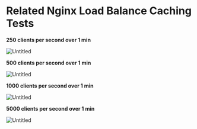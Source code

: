 # Related Nginx Load Balance Caching Tests

**250 clients per second over 1 min**

![Untitled](Related%20Nginx%20Load%20Balance%20Caching%20Tests%20a42b9982335d4bd9b4248369b32b86af/Untitled.png)

**500 clients per second over 1 min**

![Untitled](Related%20Nginx%20Load%20Balance%20Caching%20Tests%20a42b9982335d4bd9b4248369b32b86af/Untitled%201.png)

**1000 clients per second over 1 min**

![Untitled](Related%20Nginx%20Load%20Balance%20Caching%20Tests%20a42b9982335d4bd9b4248369b32b86af/Untitled%202.png)

**5000 clients per second over 1 min**

![Untitled](Related%20Nginx%20Load%20Balance%20Caching%20Tests%20a42b9982335d4bd9b4248369b32b86af/Untitled%203.png)